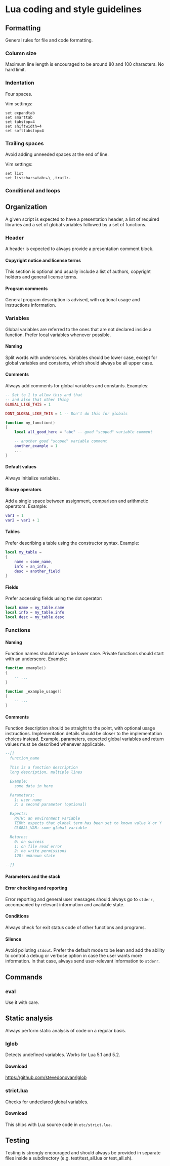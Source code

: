 # Lua coding and style guidelines

## Formatting
General rules for file and code formatting.

### Column size
Maximum line length is encouraged to be around 80 and 100 characters. No hard limit.

### Indentation
Four spaces.

Vim settings:  
```
set expandtab
set smarttab
set tabstop=4
set shiftwidth=4
set softtabstop=4
```

### Trailing spaces
Avoid adding unneeded spaces at the end of line.

Vim settings:
```
set list
set listchars=tab:▸\ ,trail:.
```

### Conditional and loops

## Organization
A given script is expected to have a presentation header, a list of required libraries and a set of global variables followed by a set of functions.

### Header
A header is expected to always provide a presentation comment block.

#### Copyright notice and license terms
This section is optional and usually include a list of authors, copyright holders and general license terms.

#### Program comments
General program description is advised, with optional usage and instructions information.

### Variables
Global variables are referred to the ones that are not declared inside a function.
Prefer local variables whenever possible.

#### Naming
Split words with underscores. Variables should be lower case, except for global variables and constants, which should always be all upper case.

#### Comments
Always add comments for global variables and constants.
Examples:
```lua
-- Set to 1 to allow this and that
-- and also that other thing
GLOBAL_LIKE_THIS = 1

DONT_GLOBAL_LIKE_THIS = 1 -- Don't do this for globals

function my_function()
{
    local all_good_here = "abc" -- good "scoped" variable comment

    -- another good "scoped" variable comment
    another_example = 1
    ...
}
```

#### Default values
Always initialize variables.

#### Binary operators
Add a single space between assignment, comparison and arithmetic operators. Example:
```lua
var1 = 1
var2 = var1 + 1
```

#### Tables
Prefer describing a table using the constructor syntax. Example:
```lua
local my_table =
{
    name = some_name,
    info = an_info,
    desc = another_field
}
```

#### Fields
Prefer accessing fields using the dot operator:
```lua
local name = my_table.name
local info = my_table.info
local desc = my_table.desc
```

### Functions

#### Naming
Function names should always be lower case. Private functions should start with an underscore.
Example:
```lua
function example()
{
    -- ...
}

function _example_usage()
{
    -- ...
}
```

#### Comments
Function description should be straight to the point, with optional usage instructions.
Implementation details should be closer to the implementation choices instead.
Example, parameters, expected global variables and return values must be described whenever applicable.

```lua
--[[
  function_name

  This is a function description
  long description, multiple lines

  Example:
    some data in here

  Parameters:
    1: user name
    2: a second parameter (optional)

  Expects:
    PATH: an environment variable
    TERM: expects that global term has been set to known value X or Y
    GLOBAL_VAR: some global variable

  Returns:
    0: on success
    1: on file read error
    2: no write permissions
    128: unknown state

--]]
```

#### Parameters and the stack

#### Error checking and reporting
Error reporting and general user messages should always go to `stderr`, accompanied by relevant information and available state.

#### Conditions
Always check for exit status code of other functions and programs.

#### Silence
Avoid polluting `stdout`. Prefer the default mode to be lean and add the ability to control a debug or verbose option in case the user wants more information. In that case, always send user-relevant information to `stderr`.

## Commands

### eval
Use it with care.

## Static analysis
Always perform static analysis of code on a regular basis.

### lglob
Detects undefined variables. Works for Lua 5.1 and 5.2.

#### Download
https://github.com/stevedonovan/lglob

### strict.lua
Checks for undeclared global variables.

#### Download
This ships with Lua source code in `etc/strict.lua`.

## Testing
Testing is strongly encouraged and should always be provided in separate files inside a subdirectory (e.g. test/test_all.lua or test_all.sh).

